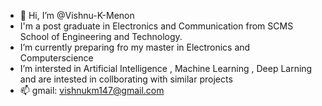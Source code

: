 - 👋 Hi, I’m @Vishnu-K-Menon
- I'm a post graduate in Electronics and Communication from SCMS School of Engineering and Technology.  
- I’m currently preparing fro my master in Electronics and Computerscience 
- I’m intersted in Artificial Intelligence , Machine Learning , Deep Larning and are intested in collborating with similar projects 
- 📫 gmail: vishnukm147@gmail.com

<!---
Vishnu-K-Menon/Vishnu-K-Menon is a ✨ special ✨ repository because its `README.md` (this file) appears on your GitHub profile.
You can click the Preview link to take a look at your changes.
--->
